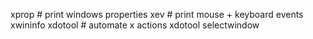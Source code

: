 xprop # print windows properties
xev # print mouse + keyboard events
xwininfo
xdotool # automate x actions
xdotool selectwindow
